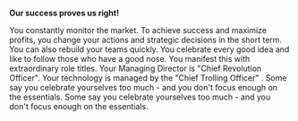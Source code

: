 **Our success proves us right!**

You constantly monitor the market. To achieve success and maximize profits, you change your actions and strategic decisions in the short term. You can also rebuild your teams quickly. You celebrate every good idea and like to follow those who have a good nose. You manifest this with extraordinary role titles. Your Managing Director is &quot;Chief Revolution Officer&quot;. Your technology is managed by the &quot;Chief Trolling Officer&quot; . Some say you celebrate yourselves too much - and you don't focus enough on the essentials. Some say you celebrate yourselves too much - and you don't focus enough on the essentials.
